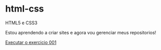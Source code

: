 # html-css
 HTML5 e CSS3

 Estou aprendendo a criar sites e agora vou gerenciar meus repositorios!

<a href="https://gustavo-csilva.github.io/html-css/exercícios/ex001"> Executar o exercicio 001</a>
